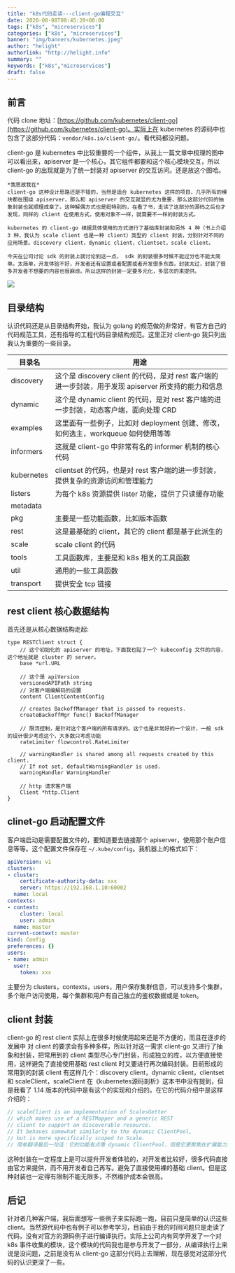 ```yaml
---
title: "k8s代码走读---client-go编程交互"
date: 2020-08-08T08:45:20+08:00
tags: ["k8s", "microservices"]
categories: ["k8s", "microservices"]
banner: "img/banners/kubernetes.jpeg"
author: "helight"
authorlink: "http://helight.info"
summary: ""
keywords: ["k8s","microservices"]
draft: false
---
```


## 前言

代码 clone 地址：[https://github.com/kubernetes/client-go](https://github.com/kubernetes/client-go)。实际上在 kubernetes 的源码中也包含了这部分代码：`vendor/k8s.io/client-go/`。看代码都没问题。

client-go 是 kubernetes 中比较重要的一个组件，从我上一篇文章中梳理的图中可以看出来，apiserver 是一个核心，其它组件都要和这个核心模块交互，所以 client-go 的出现就是为了统一封装对 apiserver 的交互访问。还是放这个图哈。

    *我思故我在*
    client-go 这种设计思路还是不错的，当然是适合 kubernetes 这样的项目，几乎所有的模块都在围绕 apiserver，那么和 apiserver 的交互就显的尤为重要，那么这部分代码的抽象封装也就顺理成章了。这种解偶方式也是挺特别的，在看了书，走读了这部分的源码之后也才发现，同样的 client 在使用方式，使用对象不一样，就需要不一样的封装方式。
    
    kubernetes 的 client-go 根据具体使用的方式进行了基础库封装和另外 4 种（书上介绍 3 种，我认为 scale client 也是一种 client）类型的 client 封装，分别针对不同的应用场景。discovery client，dynamic client，clientset，scale client。

    今天在公司讨论 sdk 的封装上就讨论到这一点， sdk 的封装很多时候不能过分也不能太简单。太简单，开发体验不好，开发者还有设置或者配置或者开发很多东西，封装太过，封装了很多开发者不想要的内容也很麻烦。所以这样的封装一定要多元化，多层次的来提供。

![](imgs/k8s.png)

## 目录结构
认识代码还是从目录结构开始，我认为 golang 的规范做的非常好，有官方自己的代码规范工具，还有指导的工程代码目录结构规范。这里正对 client-go 我只列出我认为重要的一些目录。

| 目录名 | 用途 |
| - | - |
| discovery| 这个是 discovery client 的代码，是对 rest 客户端的进一步封装，用于发现 apiserver 所支持的能力和信息 |
| dynamic | 这个是 dynamic client 的代码，是对 rest 客户端的进一步封装，动态客户端，面向处理 CRD |
| examples | 这里面有一些例子，比如对 deployment 创建、修改，如何选主，workqueue 如何使用等等 |
| informers | 这就是 client-go 中非常有名的 informer 机制的核心代码 |
| kubernetes | clientset 的代码，也是对 rest 客户端的进一步封装，提供复杂的资源访问和管理能力 |
| listers | 为每个 k8s 资源提供 lister 功能，提供了只读缓存功能 |
| metadata | |
| pkg | 主要是一些功能函数，比如版本函数 |
| rest | 这是最基础的 client，其它的 client 都是基于此派生的 |
| scale | scale client 的代码 |
| tools | 工具函数库，主要是和 k8s 相关的工具函数 |
| util | 通用的一些工具函数|
| transport | 提供安全 tcp 链接 |

## rest client 核心数据结构
首先还是从核心数据结构走起:
```golang
type RESTClient struct {
	// 这个初始化的 apiserver 的地址，下面我也贴了一个 kubeconfig 文件的内容，这个地址就是 cluster 的 server。
	base *url.URL

    // 这个是 apiVersion 
	versionedAPIPath string
    // 对客户端编解码的设置
	content ClientContentConfig

	// creates BackoffManager that is passed to requests.
	createBackoffMgr func() BackoffManager

    // 限流控制，是针对这个客户端的所有请求的。这个也是非常好的一个设计，一般 sdk 的设计很少考虑这个，大多数只考虑功能
	rateLimiter flowcontrol.RateLimiter

	// warningHandler is shared among all requests created by this client.
	// If not set, defaultWarningHandler is used.
	warningHandler WarningHandler

	// http 请求客户端
	Client *http.Client
}
```
## clinet-go 启动配置文件
客户端启动是需要配置文件的，要知道要去链接那个 apiserver，使用那个账户信息等等。这个配置文件保存在 `~/.kube/config`。我机器上的格式如下：
```yaml
apiVersion: v1
clusters:
- cluster:
    certificate-authority-data: xxx
    server: https://192.168.1.10:60002
  name: local
contexts:
- context:
    cluster: local
    user: admin
  name: master
current-context: master
kind: Config
preferences: {}
users:
- name: admin
  user:
    token: xxx
```
主要分为 clusters，contexts，users，用户保存集群信息，可以支持多个集群，多个账户访问使用，每个集群和用户有自己独立的鉴权数据或是 token。

## client 封装
client-go 的 rest client 实际上在很多时候使用起来还是不方便的，而且在逐步的发展中 对 client 的要求会有多种多样，所以针对这一需求 client-go 又进行了抽象和封装，把常用到的 client 类型尽心专门封装，形成独立的库，以方便直接使用，这样避免了直接使用基础 rest client 时又要进行再次编码封装。目前形成的常用到的封装 client 有这样几个：discovery client，dynamic client，clientset 和 scaleClient，scaleClient 在《kubernetes源码剖析》这本书中没有提到，但是我看了 1.14 版本的代码中是有这个的实现和介绍的。在它的代码介绍中是这样介绍的：
``` go
// scaleClient is an implementation of ScalesGetter
// which makes use of a RESTMapper and a generic REST
// client to support an discoverable resource.
// It behaves somewhat similarly to the dynamic ClientPool, 
// but is more specifically scoped to Scale.
// 简单翻译最后一句话：它的功能有点像 dynamic ClientPool，但是它更聚焦在扩展能力上。
```
这种封装在一定程度上是可以提升开发者体验的，对开发者比较好，很多代码直接由官方来提供，而不用开发者自己再写。避免了直接使用裸的基础 client。但是这种封装也一定得有限制不能无限多，不然维护成本会很高。

## 后记
针对者几种客户端，我后面想写一些例子来实际跑一跑，目前只是简单的认识这些 client。当然源代码中也有例子可以参考学习，目前由于我的时间问题只是走读了代码，没有对官方的源码例子进行编译执行。实际上公司内有同学开发了一个对 k8s 事件收集的模块，这个模块的代码我也是参与开发了一部分，从编译执行上来说是没问题，之前是没有从 client-go 这部分代码上去理解，现在感觉对这部分代码的认识更深了一些。